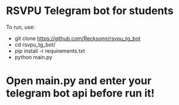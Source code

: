 # RSVPU Telegram bot for students
To run, use:
- git clone https://github.com/Recksonn/rsvpu_tg_bot
- cd rsvpu_tg_bot/
- pip install -r requirements.txt
- python main.py
# Open main.py and enter your telegram bot api before run it!
